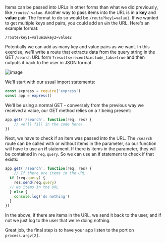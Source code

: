 <!--title={Querying in Express}-->

Items can be passed into URLs in other forms than what we did previously, like `/route/:value`. Another way to pass items into the URL is in a **key** and **value** pair. The format to do so would be `/route?key1=value1`. If we wanted to get multiple keys and pairs, you could add an `&`in the URL. Here's an example format: 

```
/route?key1=value1&key2=value2
```

Potentially we can add as many key and value pairs as we want. In this exercise, we'll write a route that extracts data from the query string in the GET `/search` URL form `?results=recent&include_tabs=true` and then outputs it back to the user in JSON format.

![image](https://images.pexels.com/photos/1181673/pexels-photo-1181673.jpeg?auto=compress&cs=tinysrgb&dpr=2&h=650&w=940)

We'll start with our usual import statements:

```js
const express = require('express')
const app = express()
```



We'll be using a normal GET - conversely from the previous way we received a value, our GET method relies on a `?` being present: 

```js
app.get('/search', function(req, res) { 
	// we'll fill in the code here!
})
```

Next, we have to check if an item was passed into the URL. The `/search` route can be called with or without items in the parameter, so our function will have to use an **if** statement. If there is items in the parameter, they will be contained in `req.query`. So we can use an if statement to check if that exists: 

```js
app.get('/search', function(req, res) { 
	// If there are items in the URL
  if (req.query) { 
  	res.send(req.query)
  // No items in the URL
  } else { 
  	console.log('do nothing')
  }
})
```

In the above, if there are items in the URL, we send it back to the user, and if not we just log to the user that we're doing nothing. 

Great job, the final step is to have your app listen to the port on  `process.argv[2]`. 
